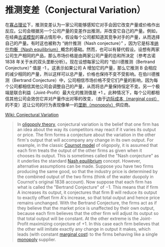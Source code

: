 # 推测变差（Conjectural Variation）

在[寡占理论](https://en.wikipedia.org/wiki/Oligopoly)下，推测变差认为一家公司能够感知它对手会因它改变产量或价格作出反应。公司会根据另一个公司产量的变差作出推测，并改变它自己的产量。例如，在经典[古诺模型](https://en.wikipedia.org/wiki/Cournot_competition)的寡占情形中，假设每个公司都知道其竞争对手的产量，从而选择自己的产量。有时这也被称为 “纳什推测（Nash conjecture）” ，因为它是标准[纳什均衡（Nash equilibrium）](https://en.wikipedia.org/wiki/Nash_equilibrium)概念的基础。然而，也可以有替代假设。设想有两家公司生产相同的产品，那么市场价格是由两家公司产量的总和所决定（参考古诺 1838 年关于水的双头垄断分析）。现在设想每家公司的 “伯川德推测（Bertrand Conjecture）” 值是 -1 。这表示如果公司 A 增加它的产量，那么它推测 B 会相应的减少相同的产量，所以这样可以总产量，价格也保持不变不受影响。在伯川德推测（Bertrand Conjecture）中，公司相信市场价格不受它们产量的影响，因为每个公司都相信其他公司会调整自己的产量，从而将总产量保持恒定不变。另一个极端是联合利益（Joint-Profit）最大化的推测值是 +1 。此种情况下，每个公司都相信其他公司会效仿它并对产量作出对等的改变，（由于[边际成本（marginal cost）](https://en.wikipedia.org/wiki/Marginal_cost)的不变）这让公司的行为表现像单一的[垄断（monopoly）](https://en.wikipedia.org/wiki/Monopoly)供应商。


[Wiki: Conjectural Variation](https://en.wikipedia.org/wiki/Conjectural_variation)

> In [oligopoly theory](https://en.wikipedia.org/wiki/Oligopoly), conjectural variation is the belief that one firm has an idea about the way its competitors may react if it varies its output or price. The firm forms a conjecture about the variation in the other firm's output that will accompany any change in its own output. For example, in the classic [Cournot model](https://en.wikipedia.org/wiki/Cournot_competition) of oligopoly, it is assumed that each firm treats the output of the other firms as given when it chooses its output. This is sometimes called the "Nash conjecture" as it underlies the standard [Nash equilibrium](https://en.wikipedia.org/wiki/Nash_equilibrium) concept. However, alternative assumptions can be made. Suppose you have two firms producing the same good, so that the industry price is determined by the combined output of the two firms (think of the water duopoly in Cournot's original 1838 account). Now suppose that each firm has what is called the "Bertrand Conjecture" of −1. This means that if firm A increases its output, it conjectures that firm B will reduce its output to exactly offset firm A's increase, so that total output and hence price remains unchanged. With the Bertrand Conjecture, the firms act as if they believe that the market price is unaffected by their own output, because each firm believes that the other firm will adjust its output so that total output will be constant. At the other extreme is the Joint-Profit maximizing conjecture of +1. In this case each firm believes that the other will imitate exactly any change in output it makes, which leads (with constant [marginal cost](https://en.wikipedia.org/wiki/Marginal_cost)) to the firms behaving like a single [monopoly](https://en.wikipedia.org/wiki/Monopoly) supplier.

